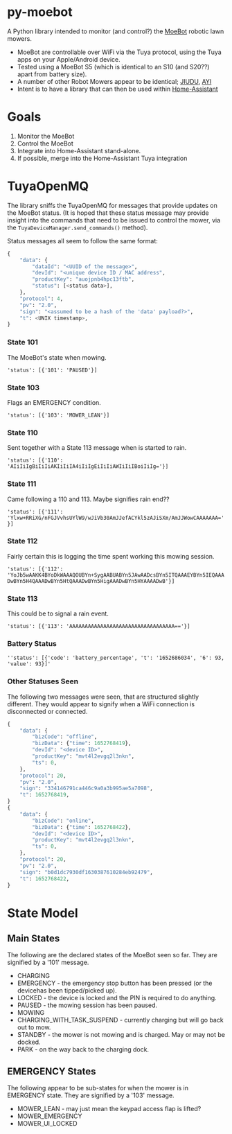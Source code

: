 # py-moebot

A Python library intended to monitor (and control?) the [MoeBot](https://moebot.com.au/) robotic lawn mowers.

* MoeBot are controllable over WiFi via the Tuya protocol, using the Tuya apps on your Apple/Android device.
* Tested using a MoeBot S5 (which is identical to an S10 (and S20??) apart from battery size).
* A number of other Robot Mowers appear to be identical; [JIUDU](https://www.youtube.com/watch?v=-xFCVvPeR6c), [AYI](https://www.youtube.com/watch?v=M9zYBOIgAg4)
* Intent is to have a library that can then be used within [Home-Assistant](http://www.home-assistant.io)

# Goals

1. Monitor the MoeBot
2. Control the MoeBot
3. Integrate into Home-Assistant stand-alone.
4. If possible, merge into the Home-Assistant Tuya integration

# TuyaOpenMQ

The library sniffs the TuyaOpenMQ for messages that provide updates on the MoeBot status.  (It is hoped that these status message may provide insight into the commands that need to be issued to control the mower, via the `TuyaDeviceManager.send_commands()` method).

Status messages all seem to follow the same format:
```python
{
    "data": {
        "dataId": "<UUID of the message>",
        "devId": "<unique device ID / MAC address",
        "productKey": "auojpnb4hpc13ftb",
        "status": [<status data>],
    },
    "protocol": 4,
    "pv": "2.0",
    "sign": "<assumed to be a hash of the 'data' payload?>",
    "t": <UNIX timestamp>,
}
```

### State 101
The MoeBot's state when mowing.

`'status': [{'101': 'PAUSED'}]`

### State 103
Flags an EMERGENCY condition.

`'status': [{'103': 'MOWER_LEAN'}]`

### State 110
Sent together with a State 113 message when is started to rain.

`'status': [{'110': 'AIiIiIgBiIiIiAKIiIiIA4iIiIgEiIiIiAWIiIiIBoiIiIg='}]`

### State 111
Came following a 110 and 113.  Maybe signifies rain end??

`'status': [{'111': 'Ylxw+RRiXG/nFGJVvhsUYlW9/wJiVb30AmJJefACYkl5zAJiSXm/AmJJWowCAAAAAAA='}]`

### State 112
Fairly certain this is logging the time spent working this mowing session.

`'status': [{'112': 'YoJb5wAAKK4BYoDkWAAAQOUBYn+SygAABUABYn5JAwAADcsBYn5ITQAAAEYBYn5IEQAAADwBYn5H4QAAADwBYn5HtQAAADwBYn5HigAAADwBYn5HYAAAADwB'}]`

### State 113
This could be to signal a rain event.

`'status': [{'113': 'AAAAAAAAAAAAAAAAAAAAAAAAAAAAAAAAAA=='}]`

### Battery Status
`''status': [{'code': 'battery_percentage', 't': '1652686034', '6': 93, 'value': 93}]'`

### Other Statuses Seen
The following two messages were seen, that are structured slightly different.  They would appear to signify when a WiFi connection is disconnected or connected.

```python
{
    "data": {
        "bizCode": "offline",
        "bizData": {"time": 1652768419},
        "devId": "<device ID>",
        "productKey": "mvt4l2evgq2l3nkn",
        "ts": 0,
    },
    "protocol": 20,
    "pv": "2.0",
    "sign": "334146791ca446c9a0a3b995ae5a7098",
    "t": 1652768419,
}
{
    "data": {
        "bizCode": "online",
        "bizData": {"time": 1652768422},
        "devId": "<device ID>",
        "productKey": "mvt4l2evgq2l3nkn",
        "ts": 0,
    },
    "protocol": 20,
    "pv": "2.0",
    "sign": "b0d1dc7930df1630387610284eb92479",
    "t": 1652768422,
}

```

# State Model

## Main States
The following are the declared states of the MoeBot seen so far.  They are signified by a '101' message.

* CHARGING
* EMERGENCY - the emergency stop button has been pressed (or the devicehas been tipped/picked up).
* LOCKED - the device is locked and the PIN is required to do anything.
* PAUSED - the mowing session has been paused.
* MOWING
* CHARGING_WITH_TASK_SUSPEND - currently charging but will go back out to mow.
* STANDBY - the mower is not mowing and is charged.  May or may not be docked.
* PARK - on the way back to the charging dock.

## EMERGENCY States
The following appear to be sub-states for when the mower is in EMERGENCY state.  They are signified by a '103' message.

* MOWER_LEAN - may just mean the keypad access flap is lifted?
* MOWER_EMERGENCY
* MOWER_UI_LOCKED
